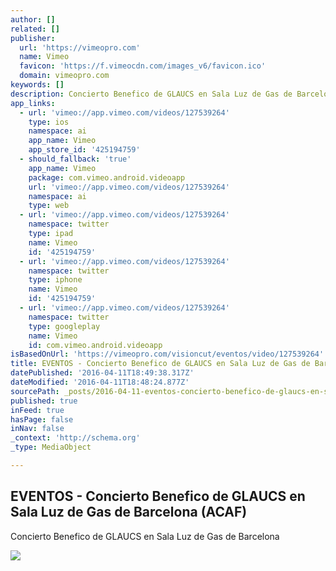 ```yaml
---
author: []
related: []
publisher:
  url: 'https://vimeopro.com'
  name: Vimeo
  favicon: 'https://f.vimeocdn.com/images_v6/favicon.ico'
  domain: vimeopro.com
keywords: []
description: Concierto Benefico de GLAUCS en Sala Luz de Gas de Barcelona
app_links:
  - url: 'vimeo://app.vimeo.com/videos/127539264'
    type: ios
    namespace: ai
    app_name: Vimeo
    app_store_id: '425194759'
  - should_fallback: 'true'
    app_name: Vimeo
    package: com.vimeo.android.videoapp
    url: 'vimeo://app.vimeo.com/videos/127539264'
    namespace: ai
    type: web
  - url: 'vimeo://app.vimeo.com/videos/127539264'
    namespace: twitter
    type: ipad
    name: Vimeo
    id: '425194759'
  - url: 'vimeo://app.vimeo.com/videos/127539264'
    namespace: twitter
    type: iphone
    name: Vimeo
    id: '425194759'
  - url: 'vimeo://app.vimeo.com/videos/127539264'
    namespace: twitter
    type: googleplay
    name: Vimeo
    id: com.vimeo.android.videoapp
isBasedOnUrl: 'https://vimeopro.com/visioncut/eventos/video/127539264'
title: EVENTOS - Concierto Benefico de GLAUCS en Sala Luz de Gas de Barcelona (ACAF)
datePublished: '2016-04-11T18:49:38.317Z'
dateModified: '2016-04-11T18:48:24.877Z'
sourcePath: _posts/2016-04-11-eventos-concierto-benefico-de-glaucs-en-sala-luz-de-gas-de.md
published: true
inFeed: true
hasPage: false
inNav: false
_context: 'http://schema.org'
_type: MediaObject

---
```

<article style=""><h1>EVENTOS - Concierto Benefico de GLAUCS en Sala Luz de Gas de Barcelona (ACAF)</h1><p>Concierto Benefico de GLAUCS en Sala Luz de Gas de Barcelona</p><img src="https://i.vimeocdn.com/video/518362467_1280x720.jpg" /></article>